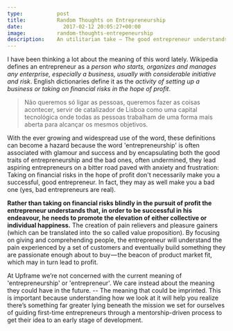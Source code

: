 ```yaml
---
type:           post
title:          Random Thoughts on Entrepreneurship
date:	          2017-02-12 20:05:27+00:00
image:          random-thoughts-entrepeneurship
description:    An utilitarian take — The good entrepreneur understands the sheer importance of pain relievers and pleasure gainers.
---
```


I have been thinking a lot about the meaning of this word lately. Wikipedia defines an entrepreneur as a _person who starts, organizes and manages any enterprise, especially a business, usually with considerable initiative and risk_. English dictionaries define it as the _activity of setting up a business or taking on financial risks in the hope of profit_.

> Não queremos só ligar as pessoas, queremos fazer as coisas acontecer, servir de catalizador de Lisboa como uma capital tecnológica onde todas as pessoas trabalham de uma forma mais aberta para alcançar os mesmos objetivos.

With the ever growing and widespread use of the word, these definitions can become a hazard because the word 'entrepreneurship' is often associated with glamour and success and by encapsulating both the good traits of entrepreneurship and the bad ones, often undermined, they lead aspiring entrepreneurs on a bitter road paved with anxiety and frustration: Taking on financial risks in the hope of profit don't necessarily make you a successful, good entrepreneur. In fact, they may as well make you a bad one (yes, bad entrepreneurs are real).

**Rather than taking on financial risks blindly in the pursuit of profit the entrepreneur understands that, in order to be successful in his endeavour, he needs to promote the elevation of either collective or individual happiness.** The creation of pain relievers and pleasure gainers  (which can be translated into  the so called value proposition). By focusing on giving and comprehending people, the entrepreneur will understand the pain experienced by a set of customers and eventually build something they are passionate enough about to buy — the beacon of product market fit, which may in turn lead to profit.

At Upframe we’re not concerned with the current meaning of 'entrepreneurship' or 'entrepreneur'. We care instead about the meaning they could have in the future. -- The meaning that could be imprinted. This is important because understanding how we look at it will help you realize there’s something far greater lying beneath the mission we set for ourselves of guiding first-time entrepreneurs through a mentorship-driven process to get their idea to an early stage of development.